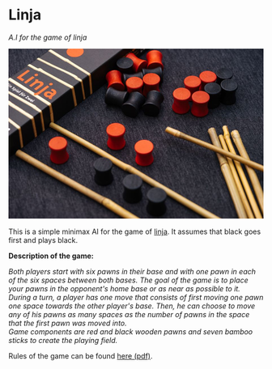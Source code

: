 # Linja
*A.I for the game of linja*

![linja](linja.jpg)

This is a simple minimax AI for the game of [linja](https://boardgamegeek.com/boardgame/15209/linja).
It assumes that black goes first and plays black.

__Description of the game:__

*Both players start with six pawns in their base and with one pawn in each of the six spaces between both bases. The goal of the game is to place your pawns in the opponent's home base or as near as possible to it.  
During a turn, a player has one move that consists of first moving one pawn one space towards the other player's base. Then, he can choose to move any of his pawns as many spaces as the number of pawns in the space that the first pawn was moved into.  
Game components are red and black wooden pawns and seven bamboo sticks to create the playing field.*

Rules of the game can be found [here (pdf)](LinjaRules.pdf).
